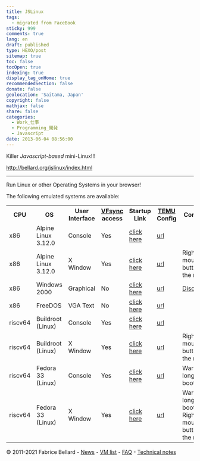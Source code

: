 ```yaml
---
title: JSLinux
tags:
  - migrated from FaceBook
sticky: 999
comments: true
lang: en
draft: published
type: HEXO/post
sitemap: true
toc: false
tocOpen: true
indexing: true
display_tag_onHome: true
recommendedSection: false
donate: false
geolocation: 'Saitama, Japan'
copyright: false
mathjax: false
share: false
categories:
  - Work_仕事
  - Programming_開発
  - Javascript
date: 2013-06-04 08:56:00
---
```

 Killer _Javascript-based_ mini-Linux!!!

 http://bellard.org/jslinux/index.html

 ---

 Run Linux or other Operating Systems in your browser!

<p>
The following emulated systems are available:

<table id="os_table">
  <tr><th>CPU<th>OS<th>User<br>Interface<th><a href="https://vfsync.org" rel="noopener noreferrer">VFsync</a><br>access<th>Startup<br>Link<th><a href="https://bellard.org/tinyemu" rel="noopener noreferrer">TEMU</a><br>Config<th>Comment
      <tr><td>x86<td>Alpine Linux 3.12.0<td>Console<td>Yes
        <td><a href="https://bellard.org/jslinux/vm.html?url=alpine-x86.cfg&mem=192" rel="noopener noreferrer">click here</a>
        <td><a href="https://bellard.org/jslinux/alpine-x86.cfg" rel="noopener noreferrer">url</a>
        <td>
      </tr>
      <tr><td>x86<td>Alpine Linux 3.12.0<td>X Window<td>Yes
        <td><a href="https://bellard.org/jslinux/vm.html?url=alpine-x86-xwin.cfg&mem=256&graphic=1" rel="noopener noreferrer">click here</a>
        <td><a href="https://bellard.org/jslinux/alpine-x86-xwin.cfg" rel="noopener noreferrer">url</a>
        <td class="os_comment">Right mouse button for the menu.
      </tr>
      <tr><td>x86<td>Windows 2000<td>Graphical<td>No
        <td><a href="https://bellard.org/jslinux/vm.html?url=win2k.cfg&mem=192&graphic=1&w=1024&h=768" rel="noopener noreferrer">click here</a>
        <td><a href="https://bellard.org/jslinux/win2k.cfg" rel="noopener noreferrer">url</a>
        <td class="os_comment"><a href="disclaimer.html">Disclaimer.</a>
      </tr>
      <tr><td>x86<td>FreeDOS<td>VGA Text<td>No
        <td><a href="https://bellard.org/jslinux/vm.html?url=freedos.cfg&mem=64&graphic=1&w=720&h=400" rel="noopener noreferrer">click here</a>
        <td><a href="https://bellard.org/jslinux/freedos.cfg" rel="noopener noreferrer">url</a>
        <td>
      </tr>
      <tr><td>riscv64<td>Buildroot (Linux)<td>Console<td>Yes
        <td><a href="https://bellard.org/jslinux/vm.html?cpu=riscv64&url=buildroot-riscv64.cfg&mem=256" rel="noopener noreferrer">click here</a>
        <td><a href="https://bellard.org/jslinux/buildroot-riscv64.cfg" rel="noopener noreferrer">url</a>
        <td class="os_comment">
      </tr>
      <tr><td>riscv64<td>Buildroot (Linux)<td>X Window<td>Yes
        <td><a href="https://bellard.org/jslinux/vm.html?cpu=riscv64&url=buildroot-riscv64-xwin.cfg&graphic=1&mem=256" rel="noopener noreferrer">click here</a>
        <td><a href="https://bellard.org/jslinux/buildroot-riscv64-xwin.cfg" rel="noopener noreferrer">url</a>
        <td class="os_comment">Right mouse button for the menu.
        </tr>
      <tr><td>riscv64<td>Fedora 33 (Linux)<td>Console<td>Yes
        <td><a href="https://bellard.org/jslinux/vm.html?cpu=riscv64&url=fedora33-riscv.cfg&mem=256" rel="noopener noreferrer">click here</a>
        <td><a href="https://bellard.org/jslinux/fedora33-riscv.cfg" rel="noopener noreferrer">url</a>
        <td class="os_comment">Warning: longer boot time.
      </tr>
      <tr><td>riscv64<td>Fedora 33 (Linux)<td>X Window<td>Yes
        <td><a href="https://bellard.org/jslinux/vm.html?cpu=riscv64&url=fedora33-riscv-xwin.cfg&graphic=1&mem=256" rel="noopener noreferrer">click here</a>
        <td><a href="https://bellard.org/jslinux/fedora33-riscv-xwin.cfg" rel="noopener noreferrer">url</a>
        <td class="os_comment">Warning: longer boot time. Right mouse button for the menu.
      </tr>
</table>
<div id="copyright">&copy; 2011-2021 Fabrice Bellard - <a href="https://bellard.org/jslinux/news.html" rel="noopener noreferrer">News</a> - <a href="https://bellard.org/jslinux/index.html" rel="noopener noreferrer">VM list</a> - <a href="https://bellard.org/jslinux/faq.html" rel="noopener noreferrer">FAQ</a> - <a href="https://bellard.org/jslinux/tech.html" rel="noopener noreferrer">Technical notes</a></div>